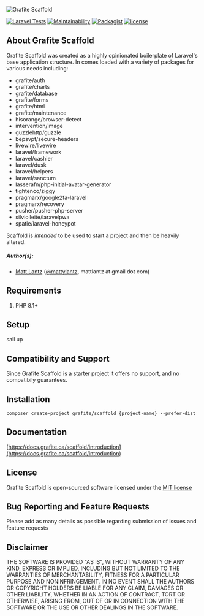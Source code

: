 ![Grafite Scaffold](https://docs.grafite.ca/img/grafite_scaffold.png)

[![Laravel Tests](https://github.com/grafiteinc/scaffold/workflows/Tests/badge.svg)](https://github.com/grafiteinc/scaffold/actions?query=workflow%3A%22Tests%22)
[![Maintainability](https://api.codeclimate.com/v1/badges/0c900848a2419c8ec20d/maintainability)](https://codeclimate.com/github/GrafiteInc/Scaffold/maintainability)
[![Packagist](https://img.shields.io/packagist/dt/grafite/scaffold.svg)](https://packagist.org/packages/grafite/scaffold)
[![license](https://img.shields.io/github/license/mashape/apistatus.svg)](https://packagist.org/packages/grafite/scaffold)

## About Grafite Scaffold
Grafite Scaffold was created as a highly opinionated boilerplate of Laravel's base application structure. In comes loaded with a variety of packages for various needs including:

- grafite/auth
- grafite/charts
- grafite/database
- grafite/forms
- grafite/html
- grafite/maintenance
- hisorange/browser-detect
- intervention/image
- guzzlehttp/guzzle
- bepsvpt/secure-headers
- livewire/livewire
- laravel/framework
- laravel/cashier
- laravel/dusk
- laravel/helpers
- laravel/sanctum
- lasserafn/php-initial-avatar-generator
- tightenco/ziggy
- pragmarx/google2fa-laravel
- pragmarx/recovery
- pusher/pusher-php-server
- silviolleite/laravelpwa
- spatie/laravel-honeypot

Scaffold is *intended* to be used to start a project and then be heavily altered.

##### Author(s):
* [Matt Lantz](https://github.com/mlantz) ([@mattylantz](http://twitter.com/mattylantz), mattlantz at gmail dot com)

## Requirements

1. PHP 8.1+

## Setup

sail up

## Compatibility and Support

Since Grafite Scaffold is a starter project it offers no support, and no compatibily guarantees.

## Installation

```
composer create-project grafite/scaffold {project-name} --prefer-dist
```

## Documentation

[https://docs.grafite.ca/scaffold/introduction](https://docs.grafite.ca/scaffold/introduction)

## License
Grafite Scaffold is open-sourced software licensed under the [MIT license](http://opensource.org/licenses/MIT)

## Bug Reporting and Feature Requests
Please add as many details as possible regarding submission of issues and feature requests

## Disclaimer
THE SOFTWARE IS PROVIDED "AS IS", WITHOUT WARRANTY OF ANY KIND, EXPRESS OR IMPLIED, INCLUDING BUT NOT LIMITED TO THE WARRANTIES OF MERCHANTABILITY, FITNESS FOR A PARTICULAR PURPOSE AND NONINFRINGEMENT. IN NO EVENT SHALL THE AUTHORS OR COPYRIGHT HOLDERS BE LIABLE FOR ANY CLAIM, DAMAGES OR OTHER LIABILITY, WHETHER IN AN ACTION OF CONTRACT, TORT OR OTHERWISE, ARISING FROM, OUT OF OR IN CONNECTION WITH THE SOFTWARE OR THE USE OR OTHER DEALINGS IN THE SOFTWARE.
